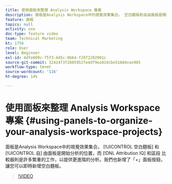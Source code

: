 ```yaml
---
title: 使用面板來整理 Analysis Workspace 專案
description: 面板是Analysis Workspace中的視覺效果集合。 空白麵板和自由面板是開始分析的地方，而「Attribution IQ」和「區段比較」要執行更進階的分析，需要花費大量心力。 我們也新增了「+」面板按鈕，讓您可以即時新增空白麵板。
feature: 面板
topics: null
activity: use
doc-type: feature video
team: Technical Marketing
kt: 1756
role: User
level: Beginner
exl-id: 4dfe699c-f5f3-4d5c-8b64-f2072292901c
source-git-commit: 32424f3f2b05952fe4df9ea91dcbe51684cee905
workflow-type: tm+mt
source-wordcount: '116'
ht-degree: 14%

---
```


# 使用面板來整理 Analysis Workspace 專案 {#using-panels-to-organize-your-analysis-workspace-projects}

面板是Analysis Workspace中的視覺效果集合。 [!UICONTROL 空白麵板] 和 [!UICONTROL 自] 由面板是開始分析的位置，而 [!DNL Attribution IQ] 和區段  比較器則是許多繁重的工作，以提供更進階的分析。我們也新增了「+」面板按鈕，讓您可以即時新增空白麵板。

>[!VIDEO](https://video.tv.adobe.com/v/23388/?quality=12)
